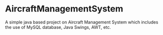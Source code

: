 # AircraftManagementSystem
A simple java based project on Aircraft Management System which includes the use of MySQL database, Java Swings, AWT, etc.
